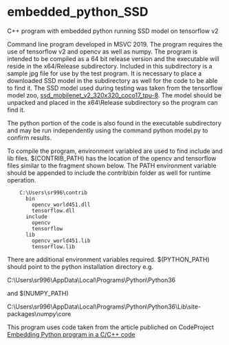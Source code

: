 # embedded_python_SSD
C++ program with embedded python running SSD model on tensorflow v2

Command line program developed in MSVC 2019.  The program requires the use of tensorflow v2
and opencv as well as numpy.  The program is intended to be compiled as a 64 bit release version
and the executable will reside in the x64/Release subdirectory.  Included in this subdirectory
is a sample jpg file for use by the test program.  It is necessary to place a downloaded SSD
model in the subdirectory as well for the code to be able to find it.  The SSD model used during
testing was taken from the tensorflow model zoo, <a href=http://download.tensorflow.org/models/object_detection/tf2/20200711/ssd_mobilenet_v2_320x320_coco17_tpu-8.tar.gz>
ssd_mobilenet_v2_320x320_coco17_tpu-8</a>.  The model should be unpacked and placed in the x64\Release
subdirectory so the program can find it.

The python portion of the code is also found in the executable subdirectory and may be run
independently using the command python model.py to confirm results.

To compile the program, environment variabled are used to find include and lib files.
$(CONTRIB_PATH) has the location of the opencv and tensorflow files similar to the fragment
shown below.  The PATH environment variable should be appended to include the contrib\bin 
folder as well for runtime operation.

```
    C:\Users\sr996\contrib
      bin
        opencv_world451.dll
        tensorflow.dll
      include
        opencv
        tensorflow
      lib
        opencv_world451.lib
        tensorflow.lib
```

There are additional environment variables required.  $(PYTHON_PATH) should point to the python
installation directory e.g.

C:\Users\sr996\AppData\Local\Programs\Python\Python36

and $(NUMPY_PATH)

C:\Users\sr996\AppData\Local\Programs\Python\Python36\Lib\site-packages\numpy\core

This program uses code taken from the article publiched on CodeProject <a href=https://www.codeproject.com/articles/820116/embedding-python-program-in-a-c-cplusplus-code>Embedding Python program in a C/C++ code</a>
